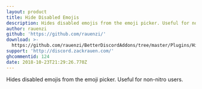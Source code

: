 ```yaml
---
layout: product
title: Hide Disabled Emojis
description: Hides disabled emojis from the emoji picker. Useful for non-nitro users.
author: rauenzi
github: 'https://github.com/rauenzi/'
download: >-
  https://github.com/rauenzi/BetterDiscordAddons/tree/master/Plugins/HideDisabledEmojis
support: 'http://discord.zackrauen.com/'
ghcommentid: 124
date: 2018-10-23T21:29:26.770Z
---
```

Hides disabled emojis from the emoji picker. Useful for non-nitro users.